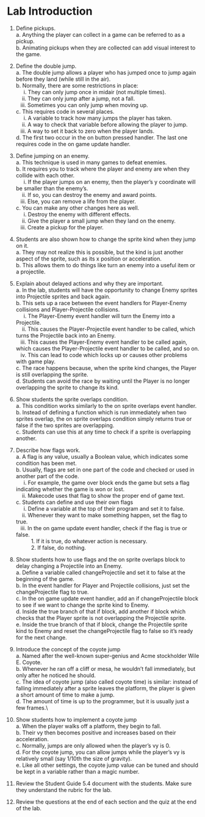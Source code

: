 # Lab Introduction

1. Define pickups.\
a. Anything the player can collect in a game can be referred to as a pickup.\
b. Animating pickups when they are collected can add visual interest to the game.

1. Define the double jump.\
a. The double jump allows a player who has jumped once to jump again before they land (while still in the air).\
b. Normally, there are some restrictions in place:\
&nbsp;&nbsp;&nbsp;&nbsp;&nbsp;i. They can only jump once in midair (not multiple times).\
&nbsp;&nbsp;&nbsp;&nbsp;ii. They can only jump after a jump, not a fall.\
&nbsp;&nbsp;&nbsp;iii. Sometimes you can only jump when moving up.\
c. This requires code in several places.\
&nbsp;&nbsp;&nbsp;&nbsp;&nbsp;i. A variable to track how many jumps the player has taken.\
&nbsp;&nbsp;&nbsp;&nbsp;ii. A way to check that variable before allowing the player to jump.\
&nbsp;&nbsp;&nbsp;iii. A way to set it back to zero when the player lands.\
d. The first two occur in the on button pressed handler. The last one requires code in the on game update handler.

1. Define jumping on an enemy.\
a. This technique is used in many games to defeat enemies.\
b. It requires you to track where the player and enemy are when they collide with each other.\
&nbsp;&nbsp;&nbsp;&nbsp;&nbsp;i. If the player jumps on an enemy, then the player’s y coordinate will be smaller than the enemy’s.\
&nbsp;&nbsp;&nbsp;&nbsp;ii. If so, you can destroy the enemy and award points.\
&nbsp;&nbsp;&nbsp;iii. Else, you can remove a life from the player.\
c. You can make any other changes here as well.\
&nbsp;&nbsp;&nbsp;&nbsp;&nbsp;i. Destroy the enemy with different effects.\
&nbsp;&nbsp;&nbsp;&nbsp;ii. Give the player a small jump when they land on the enemy.\
&nbsp;&nbsp;&nbsp;iii. Create a pickup for the player.

1. Students are also shown how to change the sprite kind when they jump on it.\
a. They may not realize this is possible, but the kind is just another aspect of the sprite, such as its x position or acceleration.\
b. This allows them to do things like turn an enemy into a useful item or a projectile.

1. Explain about delayed actions and why they are important.\
a. In the lab, students will have the opportunity to change Enemy sprites into Projectile sprites and back again.\
b. This sets up a race between the event handlers for Player-Enemy collisions and Player-Projectile collisions.\
&nbsp;&nbsp;&nbsp;&nbsp;&nbsp;i. The Player-Enemy event handler will turn the Enemy into a Projectile.\
&nbsp;&nbsp;&nbsp;&nbsp;ii. This causes the Player-Projectile event handler to be called, which turns the Projectile back into an Enemy.\
&nbsp;&nbsp;&nbsp;iii. This causes the Player-Enemy event handler to be called again, which causes the Player-Projectile event handler to be called, and so on.\
&nbsp;&nbsp;&nbsp;iv. This can lead to code which locks up or causes other problems with game play.\
c. The race happens because, when the sprite kind changes, the Player is still overlapping the sprite.\
d. Students can avoid the race by waiting until the Player is no longer overlapping the sprite to change its kind.

1. Show students the sprite overlaps condition.\
a. This condition works similarly to the on sprite overlaps event handler.\
b. Instead of defining a function which is run immediately when two sprites overlap, the on sprite overlaps condition simply returns true or false if the two sprites are overlapping.\
c. Students can use this at any time to check if a sprite is overlapping another.

1. Describe how flags work.\
a. A flag is any value, usually a Boolean value, which indicates some condition has been met.\
b. Usually, flags are set in one part of the code and checked or used in another part of the code.\
&nbsp;&nbsp;&nbsp;&nbsp;&nbsp;i. For example, the game over block ends the game but sets a flag indicating whether the game is won or lost.\
&nbsp;&nbsp;&nbsp;&nbsp;ii. Makecode uses that flag to show the proper end of game text.\
c. Students can define and use their own flags\
&nbsp;&nbsp;&nbsp;&nbsp;&nbsp;i. Define a variable at the top of their program and set it to false.\
&nbsp;&nbsp;&nbsp;&nbsp;ii. Whenever they want to make something happen, set the flag to true.\
&nbsp;&nbsp;&nbsp;iii. In the on game update event handler, check if the flag is true or false.\
&nbsp;&nbsp;&nbsp;&nbsp;&nbsp;&nbsp;&nbsp;&nbsp;&nbsp;&nbsp;1. If it is true, do whatever action is necessary.\
&nbsp;&nbsp;&nbsp;&nbsp;&nbsp;&nbsp;&nbsp;&nbsp;&nbsp;&nbsp;2. If false, do nothing.

1. Show students how to use flags and the on sprite overlaps block to delay changing a Projectile into an Enemy.\
a. Define a variable called changeProjectile and set it to false at the beginning of the game.\
b. In the event handler for Player and Projectile collisions, just set the changeProjectile flag to true.\
c. In the on game update event handler, add an if changeProjectile block to see if we want to change the sprite kind to Enemy.\
d. Inside the true branch of that if block, add another if block which checks that the Player sprite is not overlapping the Projectile sprite.\
e. Inside the true branch of that if block, change the Projectile sprite kind to Enemy and reset the changeProjectile flag to false so it’s ready for the next change.

1. Introduce the concept of the coyote jump\
a. Named after the well-known super-genius and Acme stockholder Wile E. Coyote.\
b. Whenever he ran off a cliff or mesa, he wouldn’t fall immediately, but only after he noticed he should.\
c. The idea of coyote jump (also called coyote time) is similar: instead of falling immediately after a sprite leaves the platform, the player is given a short amount of time to make a jump.\
d. The amount of time is up to the programmer, but it is usually just a few frames.\
1. Show students how to implement a coyote jump\
a. When the player walks off a platform, they begin to fall.\
b. Their vy then becomes positive and increases based on their acceleration.\
c. Normally, jumps are only allowed when the player’s vy is 0.\
d. For the coyote jump, you can allow jumps while the player’s vy is relatively small (say 1/10th the size of gravity).\
e. Like all other settings, the coyote jump value can be tuned and should be kept in a variable rather than a magic number.

1. Review the Student Guide 5.4 document with the students. Make sure they understand the rubric for the lab.

1. Review the questions at the end of each section and the quiz at the end of the lab.
